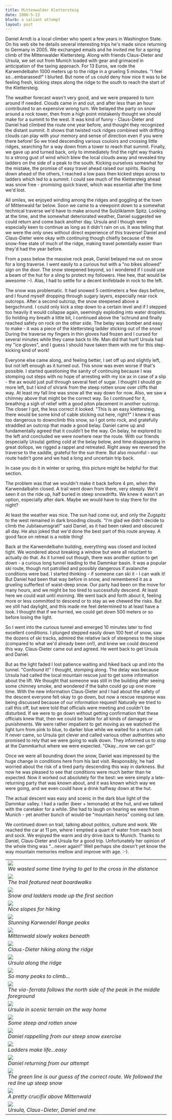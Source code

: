 ```yaml
---
title: Mittenwalder Klettersteig
date: 2006-5-13
blurb: a valiant attempt
layout: post
---
```


Daniel Arndt is a local climber who spent a few years in Washington State. On his web site he details several interesting trips he's made since returning to Germany in 2005. We exchanged emails and he invited me for a spring climb of the Mittenwalder Klettersteig. Along with friends Claus-Dieter and Ursula, we set out from Munich loaded with gear and grimaced in anticipation of the taxing approach. For 13 Euros, we rode the Karwendelbahn 1000 meters up to the ridge in a grueling 5 minutes. "I feel so...embarassed!" I blurted. But none of us could deny how nice it was to be feeling fresh, kicking steps along the ridge to the south to reach the start of the Klettersteig.


The weather forecast wasn't very good, and we were prepared to turn around if needed. Clouds came in and out, and after less than an hour contributed to an expensive wrong turn. We belayed the party on snow around a rock tower, then from a high point mistakenly thought we should make for a summit to the west. It was kind of funny - Claus-Dieter and Daniel had climbed the route one year before, and thought they recognized the distant summit. It shows that twisted rock ridges combined with drifting clouds can play with your memory and sense of direction even if you were there before! So we tried descending various couloirs and crossing little ridges, searching for a way down from a tower to reach that summit. Finally, we gave up and turned back, only to immediately find the right way thanks to a strong gust of wind which blew the local clouds away and revealed tiny ladders on the side of a peak to the south. Kicking ourselves somewhat for the mistake, the promise of easy travel ahead raised our spirits. Racing down ahead of the others, I reached a low pass then kicked steps across to ladders which led to a summit. I could see much of the Klettersteig ahead was snow free - promising quick travel, which was essential after the time we'd lost.


All smiles, we enjoyed winding among the ridges and goggling at the town of Mittenwald far below. Soon we came to a viewpoint down to a somewhat technical traverse we'd have to make around the Sulzliklamm Spitz. Looking at the time, and the somewhat deteriorated weather, Daniel suggested we could return and come back another day. Ursula and I though were especially keen to continue as long as it didn't rain on us. It was telling that we were the only ones without direct experience of this traverse! Daniel and Claus-Dieter were okay with continuing though chiefly because of the snow-free state of much of the ridge, making travel potentially easier than they'd had the year before.


From a pass below the massive rock peak, Daniel belayed me out on snow for a long traverse. I went easily to a curious hut with a "no bikes allowed" sign on the door. The snow steepened beyond, so I wondered if I could use a beam of the hut for a sling to protect my followers. Hee hee, that would be awesome :-). Alas, I had to settle for a decent knifeblade in rock to the left.


The snow was problematic. It had snowed 5 centimeters a few days before, and I found myself dropping through sugary layers, especially near rock outcrops. After a second outcrop, the snow steepened above a bergschrund. I could only kick a step down to a certain level and if I stepped too heavily it would collapse again, seemingly exploding into water droplets. So holding my breath a little bit, I continued above the 'schrund and finally reached safety on rock on the other side. The belay was bomber and easy to make - it was a piece of the klettersteig ladder sticking out of the snow! During the traverse my fingers in thin gloves had frozen and I cursed for several minutes while they came back to life. Man did that hurt! Ursula had my "ice gloves", and I guess I should have taken them with me for this step-kicking kind of work!


Everyone else came along, and feeling better, I set off up and slightly left, but not left enough as it turned out. This snow was even worse if that's possible. I started questioning the sanity of continuing because I was stomping out steps with no hope of arresting with my ice ax in case of a slip - the ax would just pull through several feet of sugar. I thought I should go more left, but I kind of shrank from the steep rotten snow over cliffs that way. At least my fall line was snow all the way down for now. Also, we saw a chimney above that might be the correct way. So I continued for it, breathing a sigh of relief with a good piton placement in another outcrop. The closer I got, the less correct it looked. "This is an easy klettersteig, there would be some kind of cable sticking out here, right?" I knew it was too dangerous to downclimb this snow, so I got onto rock, and gratefully straddled an outcrop that made a good belay. Daniel came up and fundamentally agreed that it couldn't be the way. On belay, he explored to the left and concluded we were nowhere near the route. With our friends (especially Ursula) getting cold at the belay below, and time disappearing in great dollops, we rigged a rappel and retreated. Right away we reversed the traverse to the saddle, grateful for the sun there. But also mournful - our route hadn't gone and we had a long and uncertain trip back.


In case you do it in winter or spring, this picture might be helpful for that section.


The problem was that we wouldn't make it back before 4 pm, when the Karwendalbahn closed. A trail went down from there, very steeply. We'd seen it on the ride up, half buried in steep snowdrifts. We knew it wasn't an option, especially after dark. Maybe we would have to stay there for the night?


At least the weather was nice. The sun had come out, and only the Zugspitz to the west remained in dark brooding clouds. "I'm glad we didn't decide to climb the Jubilaeumsgrat!" said Daniel, as it had been raked and obscured all day. He also joked that we'd done the best part of this route anyway. A good face on retreat is a noble thing!


Back at the Karwendelbahn building, everything was closed and locked tight. We wondered about breaking a window but were all reluctant to actually do that. As it turned out though, there was another option to get down - a curious long tunnel leading to the Dammkar basin. It was a popular ski route, though not patrolled and possibly dangerous if avalanche conditions were bad. I started thinking - if someone can ski it - I can walk it! But Daniel had been that way before in snow, and remembered it as a grueling sufferfest of waist-deep snow. Our party had been on the move for many hours, and we might be too tired to successfully descend. At least here we could wait until morning. We went back and forth about it, feeling more or less committed to descend or to stay as we chewed the risks. But we still had daylight, and this made me feel determined to at least have a look. I thought that if we hurried, we could get down 500 meters or so before losing the light.


So I went into the curious tunnel and emerged 10 minutes later to find excellent conditions. I plunged stepped easily down 100 feet of snow, saw the dozens of ski tracks, admired the relative lack of steepness to the slope (compared to what we'd already been on!), and knew we could descend this way. Claus-Dieter came out and agreed. He went back to get Ursula and Daniel.


But as the light faded I lost patience waiting and hiked back up and into the tunnel. "Confound it!" I thought, stomping along. The delay was because Ursula had called the local mountain rescue just to get some information about the lift. We thought that someone was still in the building after seeing some chimney smoke, and wondered if the bahn could go up one more time. With the new information Claus-Dieter and I had about the safety of the descent everyone felt okay to go down, but now a rescue response was being discussed because of our information request! Naturally we tried to call this off, but were told that officials were meeting and couldn't be disturbed. If we were to go down without getting confirmation that these officials knew that, then we could be liable for all kinds of damages or punishments. We were rather impatient to get moving as we watched the light turn from pink to blue, to darker blue while we waited for a return call. It never came, so Ursula got clever and called various other authorities who promised to rely that we were going to walk down. They informed us to stop at the Dammkarhut where we were expected. "Okay...now we can go!"


Once we were all bounding down the snow, Daniel was impressed by the huge change in conditions here from his last visit. Responsibly, he had worried about the risk of a tired party descending this way in darkness. But now he was pleased to see that conditions were much better than he expected. Now it worked out absolutely for the best: we were simply a late-returning party that was known about, and it was known which way we were going, and we even could have a drink halfway down at the hut.


The actual descent was easy and scenic in the dark blue light of the Dammkar valley. I had a radler (beer + lemonade) at the hut, and we talked with the caretaker for a while. She had to laugh on hearing we were from Munich - yet another bunch of would-be "mountain heros" coming out late.


We continued down on trail, talking about politics, culture and work. We reached the car at 11 pm, where I emptied a quart of water from each boot and sock. We enjoyed the warm and dry drive back to Munich. Thanks to Daniel, Claus-Dieter and Ursula for a good trip. Unfortunately her opinion of the whole thing was "...never again!" Well perhaps she doesn't yet know the way mountain memories mellow and improve with age. :-).




<table>
<tr><td>
<a href="images/articles/trips/2006/wrongturn.jpg"><img src="images/articles/trips/2006/wrongturn.jpg"></a><br>
<i>We wasted some time trying to get to the cross in the distance</i>
</td></tr>
<tr><td>
<a href="images/articles/trips/2006/boards.jpg"><img src="images/articles/trips/2006/boards.jpg"></a><br>
<i>The trail featured neat boardwalks</i>
</td></tr>
<tr><td>
<a href="images/articles/trips/2006/earlyladders.jpg"><img src="images/articles/trips/2006/earlyladders.jpg"></a><br>
<i>Snow and ladders made up the first section</i>
</td></tr>
<tr><td>
<a href="images/articles/trips/2006/hikesection.jpg"><img src="images/articles/trips/2006/hikesection.jpg"></a><br>
<i>Nice slopes for hiking</i>
</td></tr>
<tr><td>
<a href="images/articles/trips/2006/karwendel.jpg"><img src="images/articles/trips/2006/karwendel.jpg"></a><br>
<i>Stunning Karwendel Range peaks</i>
</td></tr>
<tr><td>
<a href="images/articles/trips/2006/mittenwaldbelow.jpg"><img src="images/articles/trips/2006/mittenwaldbelow.jpg"></a><br>
<i>Mittenwald slowly wakes beneath</i>
</td></tr>
<tr><td>
<a href="images/articles/trips/2006/moreladders.jpg"><img src="images/articles/trips/2006/moreladders.jpg"></a><br>
<i>Claus-Dieter hiking along the ridge</i>
</td></tr>
<tr><td>
<a href="images/articles/trips/2006/nicesection.jpg"><img src="images/articles/trips/2006/nicesection.jpg"></a><br>
<i>Ursula along the ridge</i>
</td></tr>
<tr><td>
<a href="images/articles/trips/2006/nicetowers.jpg"><img src="images/articles/trips/2006/nicetowers.jpg"></a><br>
<i>So many peaks to climb...</i>
</td></tr>
<tr><td>
<a href="images/articles/trips/2006/overview.jpg"><img src="images/articles/trips/2006/overview.jpg"></a><br>
<i>The via-ferrata follows the north side of the peak in the middle foreground</i>
</td></tr>
<tr><td>
<a href="images/articles/trips/2006/returnsteig.jpg"><img src="images/articles/trips/2006/returnsteig.jpg"></a><br>
<i>Ursula in scenic terrain on the way home</i>
</td></tr>
<tr><td>
<a href="images/articles/trips/2006/snowtraverse.jpg"><img src="images/articles/trips/2006/snowtraverse.jpg"></a><br>
<i>Some steep and rotten snow</i>
</td></tr>
<tr><td>
<a href="images/articles/trips/2006/onrappel.jpg"><img src="images/articles/trips/2006/onrappel.jpg"></a><br>
<i>Daniel rappelling from our steep snow exercise</i>
</td></tr>
<tr><td>
<a href="images/articles/trips/2006/wayhome.jpg"><img src="images/articles/trips/2006/wayhome.jpg"></a><br>
<i>Ladders make life...easy</i>
</td></tr>
<tr><td>
<a href="images/articles/trips/2006/danielwalking.jpg"><img src="images/articles/trips/2006/danielwalking.jpg"></a><br>
<i>Daniel returning from our attempt</i>
</td></tr>
<tr><td>
<a href="images/articles/trips/2006/wrongandright.jpg"><img src="images/articles/trips/2006/wrongandright.jpg"></a><br>
<i>The green line is our guess of the correct route. We followed the red line up steep snow</i>
</td></tr>
<tr><td>
<a href="images/articles/trips/2006/crossabove.jpg"><img src="images/articles/trips/2006/crossabove.jpg"></a><br>
<i>A pretty crucifix above Mittenwald</i>
</td></tr>
<tr><td>
<a href="images/articles/trips/2006/participants.jpg"><img src="images/articles/trips/2006/participants.jpg"></a><br>
<i>Ursula, Claus-Dieter, Daniel and me</i>
</td></tr>
</table>
